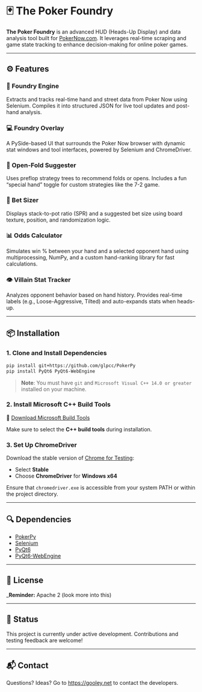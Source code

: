 # 🃏 The Poker Foundry

**The Poker Foundry** is an advanced HUD (Heads-Up Display) and data analysis tool built for [PokerNow.com](https://www.pokernow.club/). It leverages real-time scraping and game state tracking to enhance decision-making for online poker games.

---

## ⚙️ Features

### 🧠 Foundry Engine
Extracts and tracks real-time hand and street data from Poker Now using Selenium. Compiles it into structured JSON for live tool updates and post-hand analysis.

### 💻 Foundry Overlay
A PySide-based UI that surrounds the Poker Now browser with dynamic stat windows and tool interfaces, powered by Selenium and ChromeDriver.

### 🎲 Open-Fold Suggester
Uses preflop strategy trees to recommend folds or opens. Includes a fun “special hand” toggle for custom strategies like the 7-2 game.

### 📏 Bet Sizer
Displays stack-to-pot ratio (SPR) and a suggested bet size using board texture, position, and randomization logic.

### 📊 Odds Calculator
Simulates win % between your hand and a selected opponent hand using multiprocessing, NumPy, and a custom hand-ranking library for fast calculations.

### 👁️ Villain Stat Tracker
Analyzes opponent behavior based on hand history. Provides real-time labels (e.g., Loose-Aggressive, Tilted) and auto-expands stats when heads-up.

---

## 📦 Installation

### 1. Clone and Install Dependencies

```bash
pip install git+https://github.com/glpcc/PokerPy
pip install PyQt6 PyQt6-WebEngine
```

> **Note**: You must have `git` and `Microsoft Visual C++ 14.0 or greater` installed on your machine.

### 2. Install Microsoft C++ Build Tools

🔧 [Download Microsoft Build Tools](https://visualstudio.microsoft.com/visual-cpp-build-tools/)

Make sure to select the **C++ build tools** during installation.

### 3. Set Up ChromeDriver

Download the stable version of [Chrome for Testing](https://googlechromelabs.github.io/chrome-for-testing/):

- Select **Stable**
- Choose **ChromeDriver** for **Windows x64**

Ensure that `chromedriver.exe` is accessible from your system PATH or within the project directory.

---

## 🔍 Dependencies

- [PokerPy](https://github.com/glpcc/PokerPy)  
- [Selenium](https://www.selenium.dev/)  
- [PyQt6](https://pypi.org/project/PyQt6/)  
- [PyQt6-WebEngine](https://pypi.org/project/PyQt6-WebEngine/)

---

## 📄 License

_**Reminder:** Apache 2 (look more into this)

---

## 🚧 Status

This project is currently under active development. Contributions and testing feedback are welcome!

---

## 📬 Contact

Questions? Ideas? Go to https://gooley.net to contact the developers.
